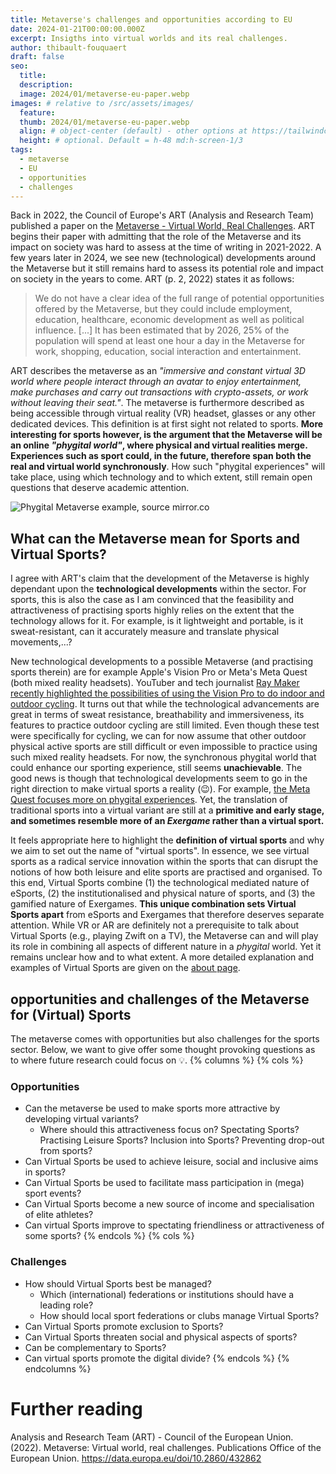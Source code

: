 ```yaml
---
title: Metaverse's challenges and opportunities according to EU
date: 2024-01-21T00:00:00.000Z
excerpt: Insigths into virtual worlds and its real challenges.
author: thibault-fouquaert
draft: false
seo:
  title:
  description:
  image: 2024/01/metaverse-eu-paper.webp
images: # relative to /src/assets/images/
  feature:
  thumb: 2024/01/metaverse-eu-paper.webp
  align: # object-center (default) - other options at https://tailwindcss.com/docs/object-position
  height: # optional. Default = h-48 md:h-screen-1/3
tags:
  - metaverse
  - EU
  - opportunities
  - challenges
---
```


Back in 2022, the Council of Europe's ART (Analysis and Research Team) published a paper on the [Metaverse - Virtual World, Real Challenges](https://data.europa.eu/doi/10.2860/432862). ART begins their paper with admitting that the role of the Metaverse and its impact on society was hard to assess at the time of writing in 2021-2022. A few years later in 2024, we see new (technological) developments around the Metaverse but it still remains hard to assess its potential role and impact on society in the years to come. ART (p. 2, 2022) states it as follows:

> We do not have a clear idea of the full range of potential opportunities offered by the Metaverse, but they could include employment, education, healthcare, economic development as well as political influence. [...] It has been estimated that by 2026, 25% of the population will spend at least one hour a day in the Metaverse for work, shopping, education, social interaction and entertainment. 

ART describes the metaverse as an *"immersive and constant virtual 3D world where people interact through an avatar to enjoy entertainment, make purchases and carry out transactions with crypto-assets, or work without leaving their seat."*. The metaverse is furthermore described as being accessible through virtual reality (VR) headset, glasses or any other dedicated devices. This definition is at first sight not related to sports. **More interesting for sports however, is the argument that the Metaverse will be an online *"phygital world"*, where physical and virtual realities merge. Experiences such as sport could, in the future, therefore span both the real and virtual world synchronously**. How such "phygital experiences" will take place, using which technology and to which extent, still remain open questions that deserve academic attention.

![Phygital Metaverse example, source mirror.co](/assets/images/2024/01/metaverse-phygital.webp)

## What can the Metaverse mean for Sports and Virtual Sports?
I agree with ART's claim that the development of the Metaverse is highly dependant upon the **technological developments** within the sector. For sports, this is also the case as I am convinced that the feasibility and attractiveness of practising sports highly relies on the extent that the technology allows for it. For example, is it lightweight and portable, is it sweat-resistant, can it accurately measure and translate physical movements,...? 

New technological developments to a possible Metaverse (and practising sports therein) are for example Apple's Vision Pro or Meta's Meta Quest (both mixed reality headsets). YouTuber and tech journalist [Ray Maker recently highlighted the possibilities of using the Vision Pro to do indoor and outdoor cycling](https://www.youtube.com/watch?v=I5puKFpjv4U). It turns out that while the technological advancements are great in terms of sweat resistance, breathability and immersiveness, its features to practice outdoor cycling are still limited. Even though these test were specifically for cycling, we can for now assume that other outdoor physical active sports are still difficult or even impossible to practice using such mixed reality headsets. For now, the synchronous phygital world that could enhance our sporting experience, still seems **unachievable**. The good news is though that technological developments seem to go in the right direction to make virtual sports a reality (:wink:). For example, [the Meta Quest focuses more on phygital experiences](https://www.meta.com/quest/fitness/). Yet, the translation of traditional sports into a virtual variant are still at a **primitive and early stage, and sometimes resemble more of an *Exergame* rather than a virtual sport.** 

It feels appropriate here to highlight the **definition of virtual sports** and why we aim to set out the name of "virtual sports". In essence, we see virtual sports as a radical service innovation within the sports that can disrupt the notions of how both leisure and elite sports are practised and organised. To this end, Virtual Sports combine (1) the technological mediated nature of eSports, (2) the institutionalised and physical nature of sports, and (3) the gamified nature of Exergames. **This unique combination sets Virtual Sports apart** from eSports and Exergames that therefore deserves separate attention. While VR or AR are definitely not a prerequisite to talk about Virtual Sports (e.g., playing Zwift on a TV), the Metaverse can and will play its role in combining all aspects of different nature in a *phygital* world. Yet it remains unclear how and to what extent. A more detailed explanation and examples of Virtual Sports are given on the [about page](/about).

## opportunities and challenges of the Metaverse for (Virtual) Sports
The metaverse comes with opportunities but also challenges for the sports sector. Below, we want to give offer some thought provoking questions as to where future research could focus on :bulb:.
{% columns %}
{% cols %}
### Opportunities
* Can the metaverse be used to make sports more attractive by developing virtual variants?
  * Where should this attractiveness focus on? Spectating Sports? Practising Leisure Sports? Inclusion into Sports? Preventing drop-out from sports?
* Can Virtual Sports be used to achieve leisure, social and inclusive aims in sports?
* Can Virtual Sports be used to facilitate mass participation in (mega) sport events?
* Can Virtual Sports become a new source of income and specialisation of elite athletes?
* Can virtual Sports improve to spectating friendliness or attractiveness of some sports?
{% endcols %}
{% cols %}
### Challenges
* How should Virtual Sports best be managed?
  * Which (international) federations or institutions should have a leading role?
  * How should local sport federations or clubs manage Virtual Sports? 
* Can Virtual Sports promote exclusion to Sports?
* Can Virtual Sports threaten social and physical aspects of sports?
* Can be complementary to Sports?
* Can virtual sports promote the digital divide?
{% endcols %}
{% endcolumns %}

# Further reading
Analysis and Research Team (ART) - Council of the European Union. (2022). Metaverse: Virtual world, real challenges. Publications Office of the European Union. https://data.europa.eu/doi/10.2860/432862